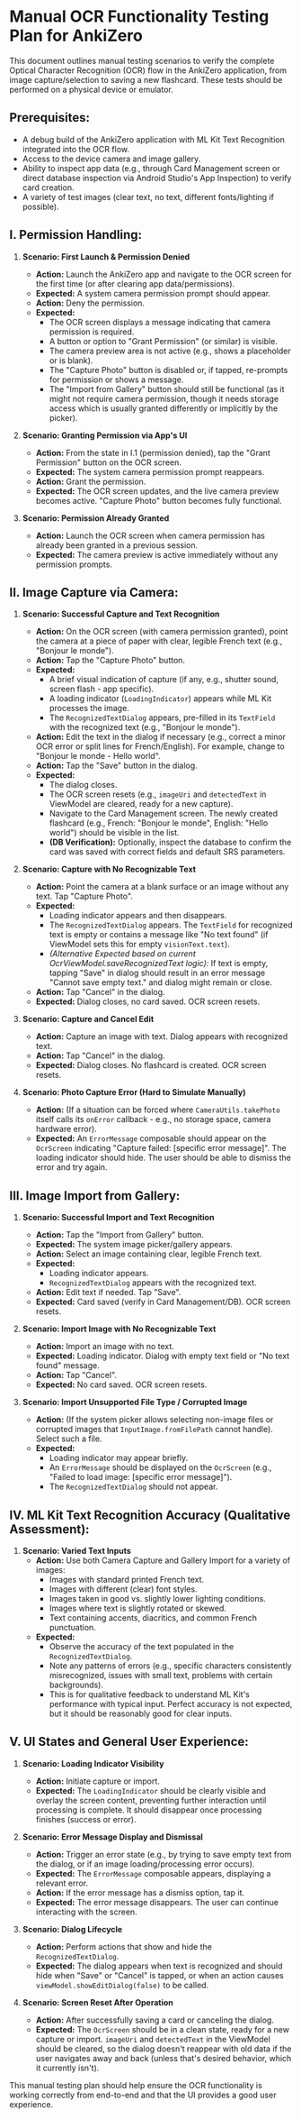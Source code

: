 # Manual OCR Functionality Testing Plan for AnkiZero

This document outlines manual testing scenarios to verify the complete Optical Character Recognition (OCR) flow in the AnkiZero application, from image capture/selection to saving a new flashcard. These tests should be performed on a physical device or emulator.

## Prerequisites:
- A debug build of the AnkiZero application with ML Kit Text Recognition integrated into the OCR flow.
- Access to the device camera and image gallery.
- Ability to inspect app data (e.g., through Card Management screen or direct database inspection via Android Studio's App Inspection) to verify card creation.
- A variety of test images (clear text, no text, different fonts/lighting if possible).

## I. Permission Handling:

1.  **Scenario: First Launch & Permission Denied**
    *   **Action:** Launch the AnkiZero app and navigate to the OCR screen for the first time (or after clearing app data/permissions).
    *   **Expected:** A system camera permission prompt should appear.
    *   **Action:** Deny the permission.
    *   **Expected:**
        *   The OCR screen displays a message indicating that camera permission is required.
        *   A button or option to "Grant Permission" (or similar) is visible.
        *   The camera preview area is not active (e.g., shows a placeholder or is blank).
        *   The "Capture Photo" button is disabled or, if tapped, re-prompts for permission or shows a message.
        *   The "Import from Gallery" button should still be functional (as it might not require camera permission, though it needs storage access which is usually granted differently or implicitly by the picker).

2.  **Scenario: Granting Permission via App's UI**
    *   **Action:** From the state in I.1 (permission denied), tap the "Grant Permission" button on the OCR screen.
    *   **Expected:** The system camera permission prompt reappears.
    *   **Action:** Grant the permission.
    *   **Expected:** The OCR screen updates, and the live camera preview becomes active. "Capture Photo" button becomes fully functional.

3.  **Scenario: Permission Already Granted**
    *   **Action:** Launch the OCR screen when camera permission has already been granted in a previous session.
    *   **Expected:** The camera preview is active immediately without any permission prompts.

## II. Image Capture via Camera:

1.  **Scenario: Successful Capture and Text Recognition**
    *   **Action:** On the OCR screen (with camera permission granted), point the camera at a piece of paper with clear, legible French text (e.g., "Bonjour le monde").
    *   **Action:** Tap the "Capture Photo" button.
    *   **Expected:**
        *   A brief visual indication of capture (if any, e.g., shutter sound, screen flash - app specific).
        *   A loading indicator (`LoadingIndicator`) appears while ML Kit processes the image.
        *   The `RecognizedTextDialog` appears, pre-filled in its `TextField` with the recognized text (e.g., "Bonjour le monde").
    *   **Action:** Edit the text in the dialog if necessary (e.g., correct a minor OCR error or split lines for French/English). For example, change to "Bonjour le monde - Hello world".
    *   **Action:** Tap the "Save" button in the dialog.
    *   **Expected:**
        *   The dialog closes.
        *   The OCR screen resets (e.g., `imageUri` and `detectedText` in ViewModel are cleared, ready for a new capture).
        *   Navigate to the Card Management screen. The newly created flashcard (e.g., French: "Bonjour le monde", English: "Hello world") should be visible in the list.
        *   **(DB Verification):** Optionally, inspect the database to confirm the card was saved with correct fields and default SRS parameters.

2.  **Scenario: Capture with No Recognizable Text**
    *   **Action:** Point the camera at a blank surface or an image without any text. Tap "Capture Photo".
    *   **Expected:**
        *   Loading indicator appears and then disappears.
        *   The `RecognizedTextDialog` appears. The `TextField` for recognized text is empty or contains a message like "No text found" (if ViewModel sets this for empty `visionText.text`).
        *   *(Alternative Expected based on current OcrViewModel.saveRecognizedText logic):* If text is empty, tapping "Save" in dialog should result in an error message "Cannot save empty text." and dialog might remain or close.
    *   **Action:** Tap "Cancel" in the dialog.
    *   **Expected:** Dialog closes, no card saved. OCR screen resets.

3.  **Scenario: Capture and Cancel Edit**
    *   **Action:** Capture an image with text. Dialog appears with recognized text.
    *   **Action:** Tap "Cancel" in the dialog.
    *   **Expected:** Dialog closes. No flashcard is created. OCR screen resets.

4.  **Scenario: Photo Capture Error (Hard to Simulate Manually)**
    *   **Action:** (If a situation can be forced where `CameraUtils.takePhoto` itself calls its `onError` callback - e.g., no storage space, camera hardware error).
    *   **Expected:** An `ErrorMessage` composable should appear on the `OcrScreen` indicating "Capture failed: [specific error message]". The loading indicator should hide. The user should be able to dismiss the error and try again.

## III. Image Import from Gallery:

1.  **Scenario: Successful Import and Text Recognition**
    *   **Action:** Tap the "Import from Gallery" button.
    *   **Expected:** The system image picker/gallery appears.
    *   **Action:** Select an image containing clear, legible French text.
    *   **Expected:**
        *   Loading indicator appears.
        *   `RecognizedTextDialog` appears with the recognized text.
    *   **Action:** Edit text if needed. Tap "Save".
    *   **Expected:** Card saved (verify in Card Management/DB). OCR screen resets.

2.  **Scenario: Import Image with No Recognizable Text**
    *   **Action:** Import an image with no text.
    *   **Expected:** Loading indicator. Dialog with empty text field or "No text found" message.
    *   **Action:** Tap "Cancel".
    *   **Expected:** No card saved. OCR screen resets.

3.  **Scenario: Import Unsupported File Type / Corrupted Image**
    *   **Action:** (If the system picker allows selecting non-image files or corrupted images that `InputImage.fromFilePath` cannot handle). Select such a file.
    *   **Expected:**
        *   Loading indicator may appear briefly.
        *   An `ErrorMessage` should be displayed on the `OcrScreen` (e.g., "Failed to load image: [specific error message]").
        *   The `RecognizedTextDialog` should not appear.

## IV. ML Kit Text Recognition Accuracy (Qualitative Assessment):

1.  **Scenario: Varied Text Inputs**
    *   **Action:** Use both Camera Capture and Gallery Import for a variety of images:
        *   Images with standard printed French text.
        *   Images with different (clear) font styles.
        *   Images taken in good vs. slightly lower lighting conditions.
        *   Images where text is slightly rotated or skewed.
        *   Text containing accents, diacritics, and common French punctuation.
    *   **Expected:**
        *   Observe the accuracy of the text populated in the `RecognizedTextDialog`.
        *   Note any patterns of errors (e.g., specific characters consistently misrecognized, issues with small text, problems with certain backgrounds).
        *   This is for qualitative feedback to understand ML Kit's performance with typical input. Perfect accuracy is not expected, but it should be reasonably good for clear inputs.

## V. UI States and General User Experience:

1.  **Scenario: Loading Indicator Visibility**
    *   **Action:** Initiate capture or import.
    *   **Expected:** The `LoadingIndicator` should be clearly visible and overlay the screen content, preventing further interaction until processing is complete. It should disappear once processing finishes (success or error).

2.  **Scenario: Error Message Display and Dismissal**
    *   **Action:** Trigger an error state (e.g., by trying to save empty text from the dialog, or if an image loading/processing error occurs).
    *   **Expected:** The `ErrorMessage` composable appears, displaying a relevant error.
    *   **Action:** If the error message has a dismiss option, tap it.
    *   **Expected:** The error message disappears. The user can continue interacting with the screen.

3.  **Scenario: Dialog Lifecycle**
    *   **Action:** Perform actions that show and hide the `RecognizedTextDialog`.
    *   **Expected:** The dialog appears when text is recognized and should hide when "Save" or "Cancel" is tapped, or when an action causes `viewModel.showEditDialog(false)` to be called.

4.  **Scenario: Screen Reset After Operation**
    *   **Action:** After successfully saving a card or canceling the dialog.
    *   **Expected:** The `OcrScreen` should be in a clean state, ready for a new capture or import. `imageUri` and `detectedText` in the ViewModel should be cleared, so the dialog doesn't reappear with old data if the user navigates away and back (unless that's desired behavior, which it currently isn't).

This manual testing plan should help ensure the OCR functionality is working correctly from end-to-end and that the UI provides a good user experience.
